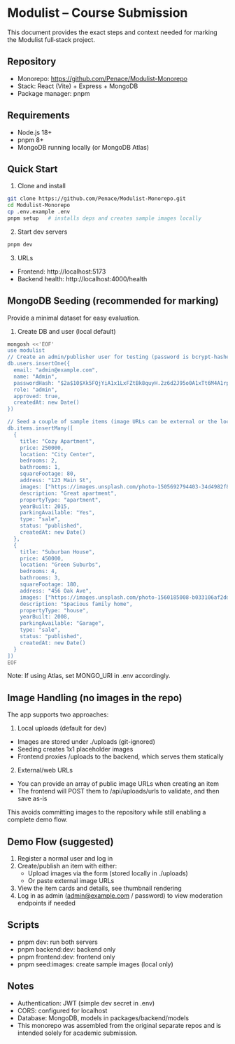 # Modulist – Course Submission

This document provides the exact steps and context needed for marking the Modulist full‑stack project.

## Repository
- Monorepo: https://github.com/Penace/Modulist-Monorepo
- Stack: React (Vite) + Express + MongoDB
- Package manager: pnpm

## Requirements
- Node.js 18+
- pnpm 8+
- MongoDB running locally (or MongoDB Atlas)

## Quick Start
1) Clone and install
```bash
git clone https://github.com/Penace/Modulist-Monorepo.git
cd Modulist-Monorepo
cp .env.example .env
pnpm setup   # installs deps and creates sample images locally
```

2) Start dev servers
```bash
pnpm dev
```

3) URLs
- Frontend: http://localhost:5173
- Backend health: http://localhost:4000/health

## MongoDB Seeding (recommended for marking)
Provide a minimal dataset for easy evaluation.

1) Create DB and user (local default)
```bash
mongosh <<'EOF'
use modulist
// Create an admin/publisher user for testing (password is bcrypt-hashed by the app on creation routes; for seed we keep plain fields)
db.users.insertOne({
  email: "admin@example.com",
  name: "Admin",
  passwordHash: "$2a$10$Xk5FQjYiA1x1LxFZtBk8quyH.2z6d2J95o0A1xTt6M4A1rpx9k4y6", // 'password' (bcrypt)
  role: "admin",
  approved: true,
  createdAt: new Date()
})

// Seed a couple of sample items (image URLs can be external or the local /uploads seed)
db.items.insertMany([
  {
    title: "Cozy Apartment",
    price: 250000,
    location: "City Center",
    bedrooms: 2,
    bathrooms: 1,
    squareFootage: 80,
    address: "123 Main St",
    images: ["https://images.unsplash.com/photo-1505692794403-34d4982f88aa?w=1200&q=80&auto=format"],
    description: "Great apartment",
    propertyType: "apartment",
    yearBuilt: 2015,
    parkingAvailable: "Yes",
    type: "sale",
    status: "published",
    createdAt: new Date()
  },
  {
    title: "Suburban House",
    price: 450000,
    location: "Green Suburbs",
    bedrooms: 4,
    bathrooms: 3,
    squareFootage: 180,
    address: "456 Oak Ave",
    images: ["https://images.unsplash.com/photo-1560185008-b033106af2dd?w=1200&q=80&auto=format"],
    description: "Spacious family home",
    propertyType: "house",
    yearBuilt: 2008,
    parkingAvailable: "Garage",
    type: "sale",
    status: "published",
    createdAt: new Date()
  }
])
EOF
```

Note: If using Atlas, set MONGO_URI in .env accordingly.

## Image Handling (no images in the repo)
The app supports two approaches:

1) Local uploads (default for dev)
- Images are stored under ./uploads (git-ignored)
- Seeding creates 1x1 placeholder images
- Frontend proxies /uploads to the backend, which serves them statically

2) External/web URLs
- You can provide an array of public image URLs when creating an item
- The frontend will POST them to /api/uploads/urls to validate, and then save as-is

This avoids committing images to the repository while still enabling a complete demo flow.

## Demo Flow (suggested)
1) Register a normal user and log in
2) Create/publish an item with either:
   - Upload images via the form (stored locally in ./uploads)
   - Or paste external image URLs
3) View the item cards and details, see thumbnail rendering
4) Log in as admin (admin@example.com / password) to view moderation endpoints if needed

## Scripts
- pnpm dev: run both servers
- pnpm backend:dev: backend only
- pnpm frontend:dev: frontend only
- pnpm seed:images: create sample images (local only)

## Notes
- Authentication: JWT (simple dev secret in .env)
- CORS: configured for localhost
- Database: MongoDB, models in packages/backend/models
- This monorepo was assembled from the original separate repos and is intended solely for academic submission.

